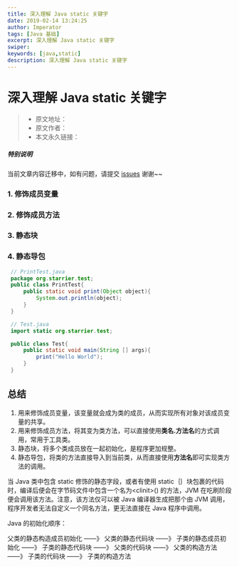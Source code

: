 ```yaml
---
title: 深入理解 Java static 关键字
date: 2019-02-14 13:24:25
author: Imperator
tags: [Java 基础]
excerpt: 深入理解 Java static 关键字
swiper:
keywords: [java,static]
description: 深入理解 Java static 关键字
---
```


# 深入理解 Java static 关键字

> * 原文地址：[]()
> * 原文作者：[]()
> * 本文永久链接：[]()

##### **特别说明**

当前文章内容迁移中，如有问题，请提交 [issues](https://github.com/Starrier/starrier.github.io/issues) 谢谢~~



### 1. 修饰成员变量

### 2. 修饰成员方法

### 3. 静态块

### 4. 静态导包

``` Java
 // PrintTest.java
 package org.starrier.test;
 public class PrintTest{
     public static void print(Object object){
         System.out.println(object);
     }
 }

 // Test.java
 import static org.starrier.test;

 public class Test{
     public static void main(String [] args){
         print("Hello World");
     }
 }
```

## 总结

1. 用来修饰成员变量，该变量就会成为类的成员，从而实现所有对象对该成员变量的共享。
2. 用来修饰成员方法，将其变为类方法，可以直接使用**类名.方法名**的方式调用，常用于工具类。
3. 静态块，将多个类成员放在一起初始化，是程序更加规整。
4. 静态导包，将类的方法直接导入到当前类，从而直接使用**方法名**即可实现类方法的调用。

当 Java 类中包含 static 修饰的静态字段，或者有使用 static｛｝块包裹的代码时，编译后便会在字节码文件中包含一个名为&lt;clinit&gt;\(\) 的方法，JVM 在吃刷阶段便会调用该方法。注意，该方法仅可以被 Java 编译器生成把那个由 JVM 调用，程序开发者无法自定义一个同名方法，更无法直接在 Java 程序中调用。

Java 的初始化顺序：

父类的静态构造成员初始化 ——》 父类的静态代码块 ——》 子类的静态成员初始化 ——》 子类的静态代码块 ——》 父类的代码块 ——》 父类的构造方法 ——》 子类的代码块 ——》 子类的构造方法
